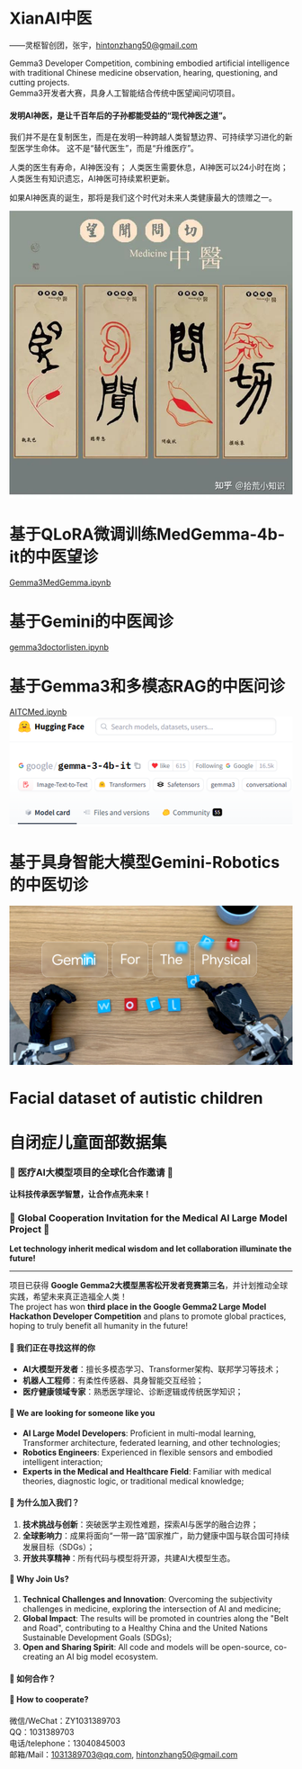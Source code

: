 # XianAI中医
——灵枢智创团，张宇，hintonzhang50@gmail.com

Gemma3 Developer Competition, combining embodied artificial intelligence with traditional Chinese medicine observation, hearing, questioning, and cutting projects.   
Gemma3开发者大赛，具身人工智能结合传统中医望闻问切项目。     

#### 发明AI神医，是让千百年后的子孙都能受益的“现代神医之道”。

我们并不是在复制医生，而是在发明一种跨越人类智慧边界、可持续学习进化的新型医学生命体。
这不是“替代医生”，而是“升维医疗”。

人类的医生有寿命，AI神医没有；
人类医生需要休息，AI神医可以24小时在岗；
人类医生有知识遗忘，AI神医可持续累积更新。

如果AI神医真的诞生，那将是我们这个时代对未来人类健康最大的馈赠之一。


![望闻问切.jpg](images/%E6%9C%9B%E9%97%BB%E9%97%AE%E5%88%87.jpg)

# 基于QLoRA微调训练MedGemma-4b-it的中医望诊
[Gemma3MedGemma.ipynb](Fine-Tuning/Gemma3MedGemma.ipynb)

# 基于Gemini的中医闻诊
[gemma3doctorlisten.ipynb](Fine-Tuning/gemma3doctorlisten.ipynb)

# 基于Gemma3和多模态RAG的中医问诊
[AITCMed.ipynb](multimodal-rag/AITCMed.ipynb)
![gemma-3-4b-it.png](images/gemma-3-4b-it.png)

# 基于具身智能大模型Gemini-Robotics的中医切诊
![具身AIGemini-Robotics.png](images/Gemini-Robotics.png)


# Facial dataset of autistic children
# 自闭症儿童面部数据集








### 🌟 **医疗AI大模型项目的全球化合作邀请** 🌟  
**让科技传承医学智慧，让合作点亮未来！**  
### 🌟 **Global Cooperation Invitation for the Medical AI Large Model Project** 🌟     
**Let technology inherit medical wisdom and let collaboration illuminate the future!**  

---   

项目已获得 **Google Gemma2大模型黑客松开发者竞赛第三名**，并计划推动全球实践，希望未来真正造福全人类！  
The project has won **third place in the Google Gemma2 Large Model Hackathon Developer Competition** and plans to promote global practices, hoping to truly benefit all humanity in the future! 

#### 🤝 **我们正在寻找这样的你**  
- **AI大模型开发者**：擅长多模态学习、Transformer架构、联邦学习等技术；  
- **机器人工程师**：有柔性传感器、具身智能交互经验；  
- **医疗健康领域专家**：熟悉医学理论、诊断逻辑或传统医学知识；  
#### 🤝 **We are looking for someone like you**     
- **AI Large Model Developers**: Proficient in multi-modal learning, Transformer architecture, federated learning, and other technologies;
- **Robotics Engineers**: Experienced in flexible sensors and embodied intelligent interaction;
- **Experts in the Medical and Healthcare Field**: Familiar with medical theories, diagnostic logic, or traditional medical knowledge;   

#### 🚀 **为什么加入我们？**  
1. **技术挑战与创新**：突破医学主观性难题，探索AI与医学的融合边界；  
2. **全球影响力**：成果将面向“一带一路”国家推广，助力健康中国与联合国可持续发展目标（SDGs）；  
3. **开放共享精神**：所有代码与模型将开源，共建AI大模型生态。  
#### 🚀 **Why Join Us?**    
1. **Technical Challenges and Innovation**: Overcoming the subjectivity challenges in medicine, exploring the intersection of AI and medicine;
2. **Global Impact**: The results will be promoted in countries along the "Belt and Road", contributing to a Healthy China and the United Nations Sustainable Development Goals (SDGs);
3. **Open and Sharing Spirit**: All code and models will be open-source, co-creating an AI big model ecosystem.     

#### 📣 **如何合作？**  
#### 📣 **How to cooperate?**
微信/WeChat：ZY1031389703    
QQ：1031389703     
电话/telephone：13040845003    
邮箱/Mail：1031389703@qq.com, hintonzhang50@gmail.com     
